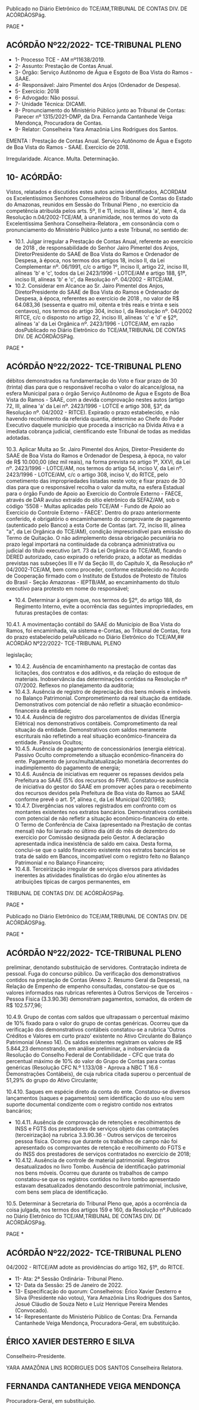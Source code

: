 Publicado  no  Diário  Eletrônico do TCE/AM,TRIBUNAL DE CONTAS DIV. DE ACÓRDÃOSPág.

PAGE   \*

## ACÓRDÃO Nº22/2022- TCE-TRIBUNAL PLENO

- 1- Processo TCE - AM nº11638/2019.
- 2- Assunto: Prestação de Contas Anual.
- 3- Órgão: Serviço Autônomo de Água e Esgoto de Boa Vista do Ramos - SAAE.
- 4- Responsável: Jairo Pimentel dos Anjos (Ordenador de Despesa).
- 5- Exercício: 2018
- 6- Advogado: Não possui.
- 7- Unidade Técnica: DICAMI.
- 8- Pronunciamento  do  Ministério  Público  junto  ao  Tribunal  de  Contas: Parecer  nº 1315/2021-DMP,  da  Dra.  Fernanda  Cantanhede  Veiga  Mendonça,  Procuradora  de Contas.
- 9- Relator: Conselheira Yara Amazônia Lins Rodrigues dos Santos.

EMENTA : Prestação de Contas Anual. Serviço Autônomo  de  Água  e  Esgoto  de  Boa  Vista  do Ramos - SAAE. Exercício de 2018.

Irregularidade. Alcance. Multa. Determinação.

## 10-  ACÓRDÃO:

Vistos, relatados e discutidos estes autos acima identificados, ACORDAM os Excelentíssimos Senhores Conselheiros do Tribunal de Contas do Estado do Amazonas, reunidos em Sessão do Tribunal Pleno , no exercício da competência atribuída pelos arts. 5º, II e 11, inciso III, alínea 'a', item 4, da Resolução n.04/2002-TCE/AM, à unanimidade, nos termos do voto da Excelentíssima Senhora Conselheira-Relatora ,  em consonância com o pronunciamento do Ministério Público junto a este Tribunal, no sentido de:

- 10.1. Julgar irregular a Prestação de Contas Anual, referente ao exercício de 2018 , de responsabilidade do Senhor Jairo Pimentel dos Anjos, DiretorPresidente do SAAE de Boa Vista do Ramos e Ordenador de Despesa, à época, nos  termos  dos  artigos  18,  inciso  II,  da  Lei  Complementar  nº. 06/1991,  c/c  o  artigo  1º,  inciso  II,  artigo  22,  inciso  III,  alíneas  'b'  e  'c', todos da Lei 2423/1996 - LOTCE/AM e artigo 188, §1º, inciso III, alíneas 'b' e 'c', da Resolução nº. 04/2002 - RITCE/AM.
- 10.2. Considerar  em  Alcance ao  Sr. Jairo  Pimentel  dos  Anjos, DiretorPresidente do SAAE de Boa Vista do Ramos e Ordenador de Despesa, à época, referentes ao exercício de 2018 , no valor de R$ 64.083,36 (sessenta  e  quatro  mil,  oitenta  e  três  reais  e  trinta  e  seis centavos), nos termos do artigo 304, inciso I, da Resolução nº. 04/2002 RITCE,  c/c  o  disposto  no  artigo  22,  inciso  III,  alíneas  'c'  e  'd'  e  §2º, alíneas  'a'  da  Lei  Orgânica  nº.  2423/1996  -  LOTCE/AM, em  razão  dosPublicado  no  Diário  Eletrônico do TCE/AM,TRIBUNAL DE CONTAS DIV. DE ACÓRDÃOSPág.

PAGE   \*

## ACÓRDÃO Nº22/2022- TCE-TRIBUNAL PLENO

débitos  demonstrados  na  fundamentação  do  Voto e  fixar prazo  de  30 (trinta) dias para que o responsável recolha o valor do alcance/glosa, na esfera  Municipal  para  o  órgão  Serviço  Autônomo  de  Água  e  Esgoto  de Boa Vista  do  Ramos  -  SAAE, com  a  devida  comprovação  nestes  autos (artigo 72, III, alínea 'a' da Lei nº. 2423/1996 - LOTCE e artigo 308, §3°, da Resolução nº. 04/2002 - RITCE). Expirado o prazo estabelecido, e não havendo recolhimento da referida quantia, determine ao Chefe do Poder Executivo daquele município que proceda a inscrição na Dívida Ativa e a imediata cobrança  judicial, cientificando este Tribunal de todas as medidas adotadas.

10.3. Aplicar  Multa ao  Sr. Jairo  Pimentel  dos  Anjos, Diretor-Presidente  do SAAE de  Boa  Vista  do  Ramos  e  Ordenador  de  Despesa,  à  época,  no valor  de R$  10.000,00 (dez  mil  reais),  na  forma  prevista  no  artigo  1º, XXVI, da Lei nº. 2423/1996 - LOTCE/AM, nos termos do artigo 54, inciso V,  da  Lei  nº.  2423/1996  -  LOTCE/AM,  c/c  o  artigo  308,  inciso  V,  do RITCE, pelo cometimento das impropriedades listadas neste voto; e fixar prazo de 30 dias para que o responsável recolha o valor da multa, na esfera  Estadual  para  o órgão  Fundo de Apoio ao Exercício do Controle Externo - FAECE, através de DAR avulso extraído do sítio eletrônico da SEFAZ/AM, sob o código '5508 - Multas aplicadas pelo TCE/AM - Fundo de Apoio ao Exercício do Controle Externo  -  FAECE'. Dentro do prazo anteriormente conferido, é obrigatório o encaminhamento do comprovante de pagamento (autenticado pelo Banco) a esta Corte de Contas (art. 72, inciso III, alínea "a", da Lei Orgânica do TCE/AM), condição imprescindível para emissão do Termo de Quitação. O não adimplemento dessa obrigação pecuniária no prazo legal importará na continuidade da cobrança  administrativa  ou  judicial  do  título  executivo  (art.  73  da  Lei Orgânica  do  TCE/AM),  ficando  o  DERED  autorizado,  caso  expirado  o referido prazo, a adotar as medidas previstas nas subseções III e IV da Seção III, do Capítulo X, da Resolução nº 04/2002-TCE/AM, bem como proceder, conforme estabelecido no Acordo de Cooperação firmado com o Instituto de Estudos de Protesto de Títulos do Brasil - Seção Amazonas -  IEPTB/AM,  ao  encaminhamento  do  título  executivo  para  protesto  em nome do responsável;

- 10.4. Determinar à origem que,  nos  termos  do  §2º,  do  artigo  188,  do Regimento Interno, evite a ocorrência das seguintes impropriedades, em futuras prestações de contas:

10.4.1. A  movimentação contábil  do  SAAE  do  Município  de  Boa Vista do Ramos, foi encaminhada, via sistema e-Contas, ao Tribunal de Contas, fora do prazo estabelecido pelaPublicado  no  Diário  Eletrônico do TCE/AM,## ACÓRDÃO Nº22/2022- TCE-TRIBUNAL PLENO

legislação;

- 10.4.2. Ausência de encaminhamento na prestação de contas das licitações,  dos  contratos  e  dos  aditivos,  e  da  relação  do estoque de materiais. Inobservância das determinações contidas na Resolução nº 07/2002. Reflexos no planejamento da auditoria;
- 10.4.3. Ausência de registro de depreciação dos bens móveis e imóveis  no  Balanço  Patrimonial.  Comprometimento  da  real situação da entidade. Demonstrativos com potencial de não refletir a situação econômico-financeira da entidade;
- 10.4.4. Ausência de registro dos parcelamentos de dívidas (Energia Elétrica) nos demonstrativos contábeis. Comprometimento da real situação da entidade. Demonstrativos com saldos meramente escriturais não refletindo  a real  situação  econômico-financeira da entidade. Passivos Ocultos;
- 10.4.5. Ausência  de  pagamento  de  concessionários  (energia elétrica). Passivo Oculto comprometendo a situação econômico-financeira do ente. Pagamento de juros/multa/atualização monetária decorrentes do inadimplemento do pagamento de energia;
- 10.4.6. Ausência de iniciativas em requerer os repasses devidos pela Prefeitura ao SAAE  (5%  dos  recursos  do  FPM). Constatou-se ausência de iniciativa do gestor do SAAE em promover  ações  para  o  recebimento  dos  recursos  devidos pela  Prefeitura  de  Boa  vista  do  Ramos  ao  SAAE  conforme prevê o art. 5°, alínea c, da Lei Municipal 020/1983;
- 10.4.7. Divergências  nos  valores  registrados  em  confronto  com os montantes existentes nos extratos bancários. Demonstrativos  contábeis  com  potencial  de  não  refletir  a situação econômico-financeira do ente. O Termo de Conferência de Caixa (apresentado na Prestação de contas mensal)  não  foi  lavrado  no  último  dia útil do  mês  de dezembro do exercício por Comissão designada pelo Gestor. A  declaração  apresentada  indica  inexistência  de  saldo  em caixa. Desta forma, conclui-se que o saldo financeiro existente nos  extratos bancários  se  trata de  saldo em Bancos, incompatível com  o registro feito no Balanço Patrimonial e no Balanço Financeiro;
- 10.4.8. Terceirização irregular de serviços diversos para atividades inerentes às atividades finalísticas do órgão e/ou atinentes às atribuições típicas de cargos permanentes, em

TRIBUNAL DE CONTAS DIV. DE ACÓRDÃOSPág.

PAGE   \*

Publicado  no  Diário  Eletrônico do TCE/AM,TRIBUNAL DE CONTAS DIV. DE ACÓRDÃOSPág.

PAGE   \*

## ACÓRDÃO Nº22/2022- TCE-TRIBUNAL PLENO

preliminar, denotando substituição de servidores. Contratação indireta de pessoal. Fuga do concurso público. Da verificação dos demonstrativos contidos na prestação de Contas (Anexo 2. Resumo Geral da Despesa), na Relação de Empenho de empenho consultadas, constatou-se que os valores informados nas rubricas referentes à Outros Serviços de Terceiros -Pessoa Física (3.3.90.36) demonstram pagamentos, somados, da ordem de R$ 102.577,96;

10.4.9. Grupo de contas com saldos que ultrapassam o percentual máximo de 10% fixado para o valor do grupo de contas genéricas. Ocorreu que da verificação dos demonstrativos  contábeis  constatou-se  a  rubrica  'Outros Créditos e Valores  em  curto  prazo'  existente no  Ativo Circulante  do  Balanço  Patrimonial  (Anexo  14).  Os  saldos existentes registram os valores de R$ 5.844,23 demonstrando,  em  análise  preliminar,  a  inobservância  da Resolução do Conselho Federal de Contabilidade - CFC que trata  do  percentual  máximo  de  10%  do  valor  do  Grupo  de Contas para contas genéricas (Resolução CFC N.º 1.133/08 - Aprova a NBC T 16.6 - Demonstrações Contábeis), de cuja rubrica citada superou o percentual de 51,29% do grupo do Ativo Circulante;

10.4.10. Saques em espécie direto da conta do ente. Constatou-se diversos lançamentos (saques e pagamentos) sem identificação do uso e/ou sem suporte documental condizente com o registro contido nos extratos bancários;

- 10.4.11. Ausência de comprovação de retenções e recolhimentos de  INSS  e  FGTS  dos  prestadores  de  serviços  objeto  das contratações  (terceirização)  na  rubrica  3.3.90.36  -  Outros serviços de terceiros pessoa física. Ocorreu que durante os trabalhos de campo não foi apresentado os comprovantes de retenção e recolhimento do FGTS e do INSS dos prestadores de serviços contratados no exercício de 2018;
- 10.4.12. Ausência  de  controle  de  material  patrimonial.  Registros desatualizados  no  livro  Tombo.  Ausência  de  identificação patrimonial nos bens  móveis. Ocorreu  que  durante os trabalhos  de  campo constatou-se que  os  registros  contidos no livro tombo apresentado estavam desatualizados denotando descontrole patrimonial, inclusive, com bens sem placa de identificação.

10.5. Determinar à Secretaria do Tribunal Pleno que,  após a ocorrência da coisa  julgada,  nos  termos  dos  artigos  159  e  160,  da  Resolução  nº.Publicado  no  Diário  Eletrônico do TCE/AM,TRIBUNAL DE CONTAS DIV. DE ACÓRDÃOSPág.

PAGE   \*

## ACÓRDÃO Nº22/2022- TCE-TRIBUNAL PLENO

04/2002  -  RITCE/AM  adote  as  providências  do  artigo  162, §1º, do RITCE.

- 11-  Ata: 2ª Sessão Ordinária- Tribunal Pleno.
- 12-  Data da Sessão: 25 de Janeiro de 2022.
- 13-  Especificação do quorum: Conselheiros: Érico Xavier Desterro e Silva (Presidente não votou), Yara Amazônia Lins Rodrigues dos Santos, Josué Cláudio de Souza Neto e Luiz Henrique Pereira Mendes (Convocado).
- 14-  Representante do Ministério Público de Contas: Dra. Fernanda Cantanhede Veiga Mendonça, Procuradora-Geral, em substituição.

## ÉRICO XAVIER DESTERRO E SILVA

Conselheiro-Presidente.

YARA AMAZÔNIA LINS RODRIGUES DOS SANTOS Conselheira Relatora.

## FERNANDA CANTANHEDE VEIGA MENDONÇA

Procuradora-Geral, em substituição.